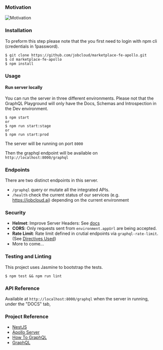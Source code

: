 ### Motivation
![Motivation](https://github.com/jobcloud/marketplace-fe-apollo/blob/master/assets/images/motivation.png "Motivation")


### Installation
To preform this step please note that the you first need to login with npm cli (credentials in 1password).

    $ git clone https://github.com/jobcloud/marketplace-fe-apollo.git
    $ cd marketplace-fe-apollo
    $ npm install

### Usage

#### Run server locally
You can run the server in three different environments. Please not that the GraphQL Playground will only have the Docs, Schemas and Introspection in the Dev environment.


    $ npm start
    or
    $ npm run start:stage
    or
    $ npm run start:prod

The server will be running on port `8000`


Then the graphql endpoint will be available on `http://localhost:8000/graphql`

### Endpoints

There are two distinct endpoints in this server.
- `/graphql` query or mutate all the integrated APIs.
- `/health` check the current status of our services (e.g. https://jobcloud.ai) depending on the current environment


### Security
- **Helmet**: Improve Server Headers: See [docs](https://github.com/helmetjs/helmet)
- **CORS**: Only requests sent from `environment.appUrl` are being accepted.
- **Rate Limit**: Rate limit defined in crutial endpoints via `graphql-rate-limit`. (See [Directives Used](##directivesused))
- More to come...

### Testing and Linting

This project uses Jasmine to bootstrap the tests.

    $ npm test && npm run lint

### API Reference
Available at `http://localhost:8000/graphql` when the server in running, under the "DOCS" tab,


### Project Reference

- [NestJS](https://docs.nestjs.com/)
- [Apollo Server](https://www.apollographql.com/docs/apollo-server/)
- [How To GraphQL](https://www.howtographql.com/)
- [GraphQL](https://graphql.org/learn/)